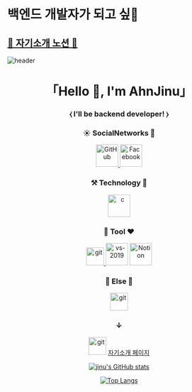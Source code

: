 # 백엔드 개발자가 되고 싶🐔
## [🍎 자기소개 노션  🌱](https://tangy-island-25d.notion.site/bc031366501e4bf2a11b0c250ead139b)

![header](https://capsule-render.vercel.app/api?type=waving&color=auto&height=300&section=header&text=Welcome&fontSize=90&animation=fadeIn&fontAlignY=38&desc=Ahn_Jin_u&descAlignY=51&descAlign=49)

<h1 align="center">「Hello 👋, I'm AhnJinu」</h1>
<h3 align="center">⧼ I'll be backend developer! ⧽</h3>

<p align="center">
  <h3 align="center">☀ SocialNetworks 🚗</h3>
  <p align="center"> 
    <a href="https://github.com/jinwoo794533" target="_blank">
      <img src="https://img.icons8.com/ios-filled/50/000000/github.png" alt="GitHub" width="50" height="50"/> 
    </a> 
    <a href="https://www.facebook.com/profile.php?id=100035352503933" target="_blank">
     <img src="https://img.icons8.com/nolan/64/facebook.png" alt="Facebook" width="50" height="50" />
    </a>
  </p>
  <h3 align="center">⚒ Technology 💎</h3>
  <p align="center">
    <a href="https://spring.io/" target="_blank">
        <img src="https://img.icons8.com/color/48/000000/spring-logo.png" alt="c" width="50" height="50"/>
    </a> 
  </p>
    <h3 align="center"> 🎉 Tool ❤️</h3>
    <p align="center">
       <a href="https://git-scm.com/" target="_blank"> 
        <img src="https://img.icons8.com/nolan/64/git.png" alt="git" width="40" height="40"/> 
       </a> 
       <a>
        <img src="https://img.icons8.com/color/48/000000/intellij-idea.png" alt="vs-2019" width="50" height="50"/>
       </a>
       <a>
         <img src="https://img.icons8.com/ios/150/000000/notion.png" alt="Notion" width="50" height="50"/>
       </a>
    </p>
    <h3 align="center">🍇 Else 📝</h3>
    <p align="center">
       <a href="https://jinu-secretspace.tistory.com/" target="_blank"> 
        <img src="https://img.icons8.com/nolan/64/google-blog-search.png" alt="git" width="40" height="40"/> 
       </a>
    </p>
      <h3 align="center">↓</h3>
    <p align="center">
  <img src="https://img.icons8.com/color/48/000000/notion--v2.png" alt="git" width="40" height="40"/> 
     <a href="https://tangy-island-25d.notion.site/bc031366501e4bf2a11b0c250ead139b" target="_blank">
        자기소개 페이지
     </a>
    </p>
 </p>
 <div align="center">

  [![jinu's GitHub stats](https://github-readme-stats.vercel.app/api?username=jinwoo794533&show_icons=true&theme=cobalt)](https://github.com/anuraghazra/github-readme-stats)

  
  [![Top Langs](https://github-readme-stats.vercel.app/api/top-langs/?username=jinwoo794533&layout=compact&theme=prussian&langs_count=5)](https://github.com/anuraghazra/github-readme-stats)
  
  </div>
<!--
**jinwoo794533/jinwoo794533** is a ✨ _special_ ✨ repository because its `README.md` (this file) appears on your GitHub profile.

Here are some ideas to get you started:

- 🔭 I’m currently working on ...
- 🌱 I’m currently learning ...
- 👯 I’m looking to collaborate on ...
- 🤔 I’m looking for help with ...
- 💬 Ask me about ...
- 📫 How to reach me: ...
- 😄 Pronouns: ...
- ⚡ Fun fact: ...
-->
